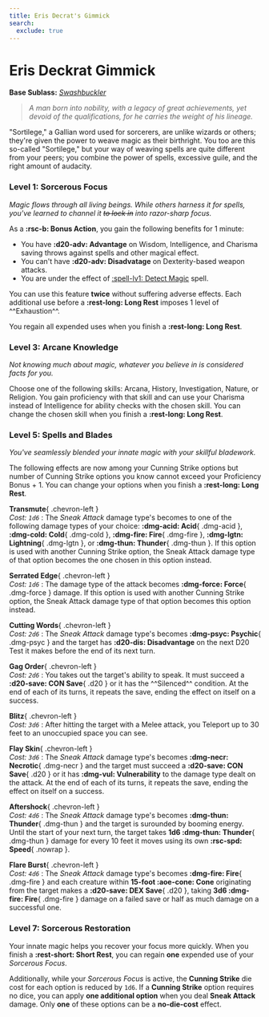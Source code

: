 ```yaml
---
title: Eris Decrat's Gimmick
search:
  exclude: true
---
```


# Eris Deckrat Gimmick

**Base Sublass:** *[Swashbuckler](../../class/rogue/swashbuckler.md)*

> *A man born into nobility, with a legacy of great achievements, yet devoid of the qualifications, for he carries the weight of his lineage.*

"Sortilege," a Gallian word used for sorcerers, are unlike wizards or others; they're given the power to weave magic as their birthright. You too are this so-called "Sortilege," but your way of weaving spells are quite different from your peers; you combine the power of spells, excessive guile, and the right amount of audacity.

### Level 1: Sorcerous Focus

*Magic flows through all living beings. While others harness it for spells, you've learned to channel it ~~to lock in~~ into razor-sharp focus.*

As a **:rsc-b: Bonus Action**, you gain the following benefits for 1 minute:

- You have **:d20-adv: Advantage** on Wisdom, Intelligence, and Charisma saving throws against spells and other magical effect.
- You can't have **:d20-adv: Disadvatage** on Dexterity-based weapon attacks.
- You are under the effect of [:spell-lv1: Detect Magic](../../spells/description/core/level-1.md#detect-magic) spell.

You can use this feature **twice** without suffering adverse effects. Each additional use before a **:rest-long: Long Rest** imposes 1 level of ^^Exhaustion^^.

You regain all expended uses when you finish a **:rest-long: Long Rest**.

### Level 3: Arcane Knowledge 

*Not knowing much about magic, whatever you believe in is considered facts for you.*

Choose one of the following skills: Arcana, History, Investigation, Nature, or Religion. You gain proficiency with that skill and can use your Charisma instead of Intelligence for ability checks with the chosen skill. You can change the chosen skill when you finish a **:rest-long: Long Rest**.

### Level 5: Spells and Blades

*You've seamlessly blended your innate magic with your skillful bladework.*

The following effects are now among your Cunning Strike options but number of Cunning Strike options you know cannot exceed your Proficiency Bonus + 1. You can change your options when you finish a **:rest-long: Long Rest**.

**Transmute**{ .chevron-left } <br>_Cost: `1d6`_
:   The *Sneak Attack* damage type's becomes to one of the following damage types of your choice: **:dmg-acid: Acid**{ .dmg-acid }, **:dmg-cold: Cold**{ .dmg-cold }, **:dmg-fire: Fire**{ .dmg-fire }, **:dmg-lgtn: Lightning**{ .dmg-lgtn }, or **:dmg-thun: Thunder**{ .dmg-thun }. If this option is used with another Cunning Strike option, the Sneak Attack damage type of that option becomes the one chosen in this option instead.

**Serrated Edge**{ .chevron-left } <br>_Cost: `1d6`_
:   The damage type of the attack becomes **:dmg-force: Force**{ .dmg-force } damage. If this option is used with another Cunning Strike option, the Sneak Attack damage type of that option becomes this option instead.

**Cutting Words**{ .chevron-left } <br>_Cost: `2d6`_ 
:   The *Sneak Attack* damage type's becomes **:dmg-psyc: Psychic**{ .dmg-psyc } and the target has **:d20-dis: Disadvantage** on the next D20 Test it makes before the end of its next turn.

**Gag Order**{ .chevron-left } <br>_Cost: `2d6`_
:   You takes out the target's ability to speak. It must succeed a **:d20-save: CON Save**{ .d20 } or it has the ^^Silenced^^ condition. At the end of each of its turns, it repeats the save, ending the effect on itself on a success.

**Blitz**{ .chevron-left } <br>_Cost: `3d6`_
:   After hitting the target with a Melee attack, you Teleport up to 30 feet to an unoccupied space you can see.

**Flay Skin**{ .chevron-left } <br>_Cost: `3d6`_
:   The *Sneak Attack* damage type's becomes **:dmg-necr: Necrotic**{ .dmg-necr } and the target must succeed a **:d20-save: CON Save**{ .d20 } or it has **:dmg-vul: Vulnerability** to the damage type dealt on the attack. At the end of each of its turns, it repeats the save, ending the effect on itself on a success.

**Aftershock**{ .chevron-left } <br>_Cost: `4d6`_
:    The *Sneak Attack* damage type's becomes **:dmg-thun: Thunder**{ .dmg-thun } and the target is surounded by booming energy. <br>Until the start of your next turn, the target takes **1d6 :dmg-thun: Thunder**{ .dmg-thun } damage for every 10 feet it moves using its own **:rsc-spd: Speed**{ .nowrap }.

**Flare Burst**{ .chevron-left } <br>_Cost: `4d6`_
:    The *Sneak Attack* damage type's becomes **:dmg-fire: Fire**{ .dmg-fire } and each creature within **15-foot :aoe-cone: Cone** originating from the target makes a **:d20-save: DEX Save**{ .d20 }, taking **3d6 :dmg-fire: Fire**{ .dmg-fire } damage on a failed save or half as much damage on a successful one. 

### Level 7: Sorcerous Restoration

Your innate magic helps you recover your focus more quickly. When you finish a **:rest-short: Short Rest**, you can regain **one** expended use of your *Sorcerous Focus*.  

Additionally, while your *Sorcerous Focus* is active, the **Cunning Strike** die cost for each option is reduced by `1d6`. If a **Cunning Strike** option requires no dice, you can apply **one additional option** when you deal **Sneak Attack** damage. Only **one** of these options can be a **no-die-cost** effect.  

